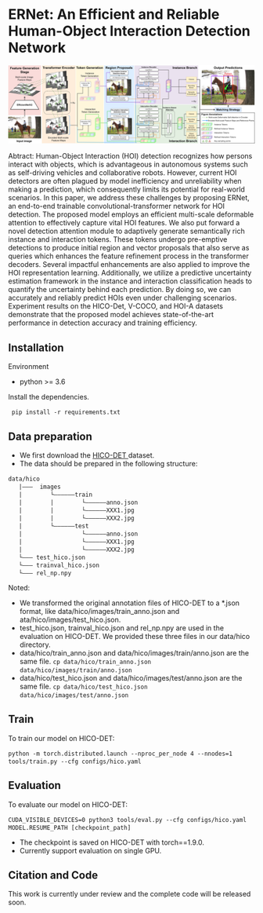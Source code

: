 # ERNet: An Efficient and Reliable Human-Object Interaction Detection Network

<img src="figures/ERNet_Architecture.jpg"  width="800"/>

Abtract: Human-Object Interaction (HOI) detection recognizes how persons interact with objects, which is advantageous in autonomous systems such as self-driving vehicles and collaborative robots. However, current HOI detectors are often plagued by model inefficiency and unreliability when making a prediction, which consequently limits its potential for real-world scenarios. In this paper, we address these challenges by proposing ERNet, an end-to-end trainable convolutional-transformer network for HOI detection. The proposed model employs an efficient multi-scale deformable attention to effectively capture vital HOI features. We also put forward a novel detection attention module to adaptively generate semantically rich instance and interaction tokens. These tokens undergo pre-emptive detections to produce initial region and vector proposals that also serve as queries which enhances the feature refinement process in the transformer decoders. Several impactful enhancements are also applied to improve the HOI representation learning. Additionally, we utilize a predictive uncertainty estimation framework in the instance and interaction classification heads to quantify the uncertainty behind each prediction. By doing so, we can accurately and reliably predict HOIs even under challenging scenarios. Experiment results on the HICO-Det, V-COCO, and HOI-A datasets demonstrate that the proposed model achieves state-of-the-art performance in detection accuracy and training efficiency.

## Installation
Environment
- python >= 3.6

Install the dependencies.
```shell
 pip install -r requirements.txt
```

## Data preparation
- We first download the [ HICO-DET ](https://drive.google.com/open?id=1QZcJmGVlF9f4h-XLWe9Gkmnmj2z1gSnk " HICO-DET ") dataset.
- The data should be prepared in the following structure:
```
data/hico
   |———  images
   |        └——————train
   |        |        └——————anno.json
   |        |        └——————XXX1.jpg
   |        |        └——————XXX2.jpg
   |        └——————test
   |                 └——————anno.json
   |                 └——————XXX1.jpg
   |                 └——————XXX2.jpg
   └——— test_hico.json
   └——— trainval_hico.json
   └——— rel_np.npy
```
Noted:
 - We transformed the original annotation files of HICO-DET to a *.json format, like data/hico/images/train_anno.json and ata/hico/images/test_hico.json.
 - test_hico.json, trainval_hico.json and rel_np.npy are used in the evaluation on HICO-DET. We provided these three files in our data/hico directory.
 - data/hico/train_anno.json and data/hico/images/train/anno.json are the same file.
   `cp data/hico/train_anno.json data/hico/images/train/anno.json`
 - data/hico/test_hico.json and data/hico/images/test/anno.json are the same file.
   `cp data/hico/test_hico.json data/hico/images/test/anno.json`

## Train
To train our model on HICO-DET:
```shell
python -m torch.distributed.launch --nproc_per_node 4 --nnodes=1 tools/train.py --cfg configs/hico.yaml
```

## Evaluation
To evaluate our model on HICO-DET:
```shell
CUDA_VISIBLE_DEVICES=0 python3 tools/eval.py --cfg configs/hico.yaml MODEL.RESUME_PATH [checkpoint_path]
```
- The checkpoint is saved on HICO-DET with torch==1.9.0.
- Currently support evaluation on single GPU.

## Citation and Code
This work is currently under review and the complete code will be released soon.
